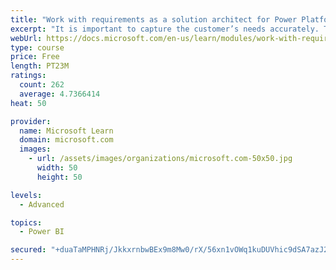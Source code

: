 ```yaml
---
title: "Work with requirements as a solution architect for Power Platform and Dynamics 365"
excerpt: "It is important to capture the customer’s needs accurately. This module explains how to capture requirements and identify functional and non-functional items."
webUrl: https://docs.microsoft.com/en-us/learn/modules/work-with-requirements/
type: course
price: Free
length: PT23M
ratings:
  count: 262
  average: 4.7366414
heat: 50

provider:
  name: Microsoft Learn
  domain: microsoft.com
  images:
    - url: /assets/images/organizations/microsoft.com-50x50.jpg
      width: 50
      height: 50

levels:
  - Advanced

topics:
  - Power BI

secured: "+duaTaMPHNRj/JkkxrnbwBEx9m8Mw0/rX/56xn1vOWq1kuDUVhic9dSA7azJ2RFdO4tHuc+tTFswDKOlunj6gZB9A8+d99eXxXjEdIkp5M8tRYv/X0dBYyO2Iq+0218Iz4NlVatQBUyKDSyQcFAWwjkM9ghIP/TrLM2D7DivnqZDKQq8erY8RdPXyhlsnRf36KwmYdG5ykmZZqzZago251m5CZwVrVOVwn6ZpQ3DOmOr5kM0BZ512y7+WbNWfXtiBnjO+jjEd8ALrQba3nUUyxFCFTNbIlDqfDQaM9l5WuYqK2ENPp2/Ro7Z5ZzKw1nhmrXa9RGgC0JvY7K25BUHDpAtkNDY9veu0Yt4NX5fNeV+0oCmWOd0+bDsW4QwP/zSJ9T/KubKmp6nRJ0eXCtua+HhM3RlIxlQvshjGFdpyfQ=;G0Q++DjcZ/6U+4u1MFBQLQ=="
---
```


